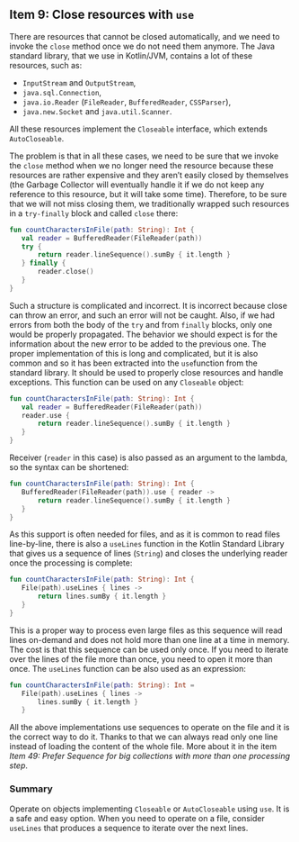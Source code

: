 ## Item 9: Close resources with `use`

There are resources that cannot be closed automatically, and we need to invoke the `close` method once we do not need them anymore. The Java standard library, that we use in Kotlin/JVM, contains a lot of these resources, such as:

- `InputStream` and `OutputStream`,
- `java.sql.Connection`,
- `java.io.Reader` (`FileReader`, `BufferedReader`, `CSSParser`),
- `java.new.Socket` and `java.util.Scanner`.

All these resources implement the `Closeable` interface, which extends `AutoCloseable`. 

The problem is that in all these cases, we need to be sure that we invoke the `close` method when we no longer need the resource because these resources are rather expensive and they aren’t easily closed by themselves (the Garbage Collector will eventually handle it if we do not keep any reference to this resource, but it will take some time). Therefore, to be sure that we will not miss closing them, we traditionally wrapped such resources in a `try-finally` block and called `close` there:

``` kotlin
fun countCharactersInFile(path: String): Int {
   val reader = BufferedReader(FileReader(path))
   try {
       return reader.lineSequence().sumBy { it.length }
   } finally {
       reader.close()
   }
}
```

Such a structure is complicated and incorrect. It is incorrect because close can throw an error, and such an error will not be caught. Also, if we had errors from both the body of the `try` and from `finally` blocks, only one would be properly propagated. The behavior we should expect is for the information about the new error to be added to the previous one. The proper implementation of this is long and complicated, but it is also common and so it has been extracted into the `use`function from the standard library. It should be used to properly close resources and handle exceptions. This function can be used on any `Closeable` object:

``` kotlin
fun countCharactersInFile(path: String): Int {
   val reader = BufferedReader(FileReader(path))
   reader.use {
       return reader.lineSequence().sumBy { it.length }
   }
}
```

Receiver (`reader` in this case) is also passed as an argument to the lambda, so the syntax can be shortened:

``` kotlin
fun countCharactersInFile(path: String): Int {
   BufferedReader(FileReader(path)).use { reader ->
       return reader.lineSequence().sumBy { it.length }
   }
}
```

As this support is often needed for files, and as it is common to read files line-by-line, there is also a `useLines` function in the Kotlin Standard Library that gives us a sequence of lines (`String`) and closes the underlying reader once the processing is complete:

``` kotlin
fun countCharactersInFile(path: String): Int {
   File(path).useLines { lines ->
       return lines.sumBy { it.length }
   }
}
```

This is a proper way to process even large files as this sequence will read lines on-demand and does not hold more than one line at a time in memory. The cost is that this sequence can be used only once. If you need to iterate over the lines of the file more than once, you need to open it more than once. The `useLines` function can be also used as an expression:

``` kotlin
fun countCharactersInFile(path: String): Int =
   File(path).useLines { lines -> 
       lines.sumBy { it.length } 
   }
```

All the above implementations use sequences to operate on the file and it is the correct way to do it. Thanks to that we can always read only one line instead of loading the content of the whole file. More about it in the item *Item 49: Prefer Sequence for big collections with more than one processing step*.

### Summary

Operate on objects implementing `Closeable` or `AutoCloseable` using `use`. It is a safe and easy option. When you need to operate on a file, consider `useLines` that produces a sequence to iterate over the next lines.